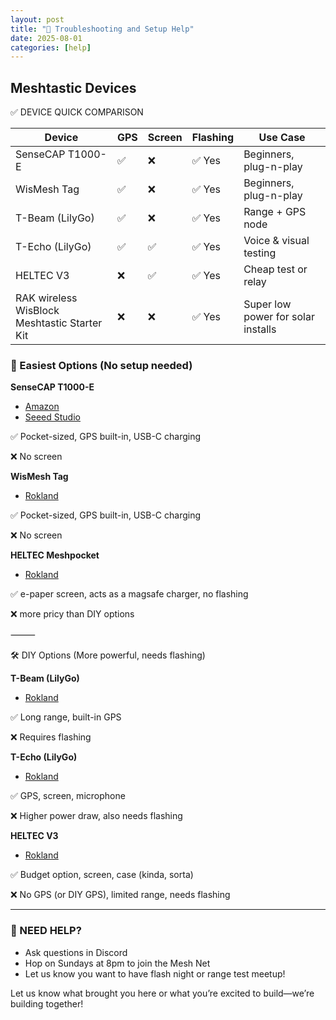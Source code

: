 ```yaml
---
layout: post
title: "🛟 Troubleshooting and Setup Help"
date: 2025-08-01
categories: [help]
---
```


## Meshtastic Devices

✅ DEVICE QUICK COMPARISON

| Device                         | GPS | Screen | Flashing | Use Case               |
|---------------------|-----|--------|----------|------------------------|
| SenseCAP T1000-E | ✅  | ❌     | ✅ Yes  | Beginners, plug-n-play |
| WisMesh Tag | ✅  | ❌     | ✅ Yes  | Beginners, plug-n-play |
| T-Beam (LilyGo)        | ✅  | ❌     | ✅ Yes   | Range + GPS node       |
| T-Echo (LilyGo)         | ✅  | ✅     | ✅ Yes   | Voice & visual testing |
| HELTEC V3                 | ❌  | ✅     | ✅ Yes   | Cheap test or relay    |
| RAK wireless WisBlock Meshtastic Starter Kit | ❌  | ❌     | ✅ Yes   | Super low power for solar installs    |

### 🔰 Easiest Options (No setup needed)

**SenseCAP T1000-E**
* [Amazon](https://a.co/d/9HS9Cs6)
* [Seeed Studio](https://www.seeedstudio.com/SenseCAP-Card-Tracker-T1000-E-for-Meshtastic-p-5913.html)

✅ Pocket-sized, GPS built-in, USB-C charging

❌ No screen

**WisMesh Tag**
* [Rokland](https://store.rokland.com/products/wismesh-tag-from-rakwireless-mokosmart-meshtastic-compatible-card-sized-node-us915-mhz?ref=flyover)

✅ Pocket-sized, GPS built-in, USB-C charging

❌ No screen

**HELTEC Meshpocket**
* [Rokland](https://store.rokland.com/products/heltec-meshpocket-qi2-magnetic-charging-power-bank-meshtastic-compatible?ref=flyover)

✅ e-paper screen, acts as a magsafe charger, no flashing

❌ more pricy than DIY options

⸻

🛠️ DIY Options (More powerful, needs flashing)

**T-Beam (LilyGo)**
* [Rokland](https://store.rokland.com/products/lilygo-t-beam-supreme-esp32-s3-lora-development-board-sx1262-915mhz-gps-l76k-or-u-blox?ref=flyover)

✅ Long range, built-in GPS

❌ Requires flashing

**T-Echo (LilyGo)**
* [Rokland](https://store.rokland.com/products/lilygo-ttgo-meshtastic-t-echo-white-lora-sx1262-wireless-module-915mhz-nrf52840-gps-for-arduino?ref=flyover)

✅ GPS, screen, microphone

❌ Higher power draw, also needs flashing

**HELTEC V3**
* [Rokland](https://store.rokland.com/products/heltec-wifi-lora-32v3?ref=flyover)

✅ Budget option, screen, case (kinda, sorta)

❌ No GPS (or DIY GPS), limited range, needs flashing

___


### 🙋 NEED HELP?
* Ask questions in Discord
* Hop on Sundays at 8pm to join the Mesh Net
* Let us know you want to have flash night or range test meetup!

Let us know what brought you here or what you’re excited to build—we’re building together!

